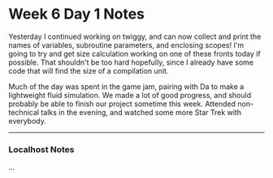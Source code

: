 # Week 6 Day 1 Notes

Yesterday I continued working on twiggy, and can now collect and print the
names of variables, subroutine parameters, and enclosing scopes! I'm going to
try and get size calculation working on one of these fronts today if possible.
That shouldn't be too hard hopefully, since I already have some code that will
find the size of a compilation unit.

Much of the day was spent in the game jam, pairing with Da to make a
lightweight fluid simulation. We made a lot of good progress, and should
probably be able to finish our project sometime this week. Attended
non-technical talks in the evening, and watched some more Star Trek with
everybody.

---

### Localhost Notes

...

